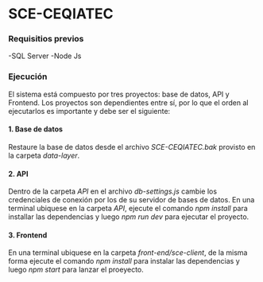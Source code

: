 # SCE-CEQIATEC

### Requisitios previos
-SQL Server
-Node Js

### Ejecución
El sistema está compuesto por tres proyectos: base de datos, API y Frontend.
Los proyectos son dependientes entre sí, por lo que el orden al ejecutarlos es importante y debe ser el siguiente:

#### 1. Base de datos
Restaure la base de datos desde el archivo *SCE-CEQIATEC.bak* provisto en la carpeta *data-layer*.

#### 2. API
Dentro de la carpeta *API* en el archivo *db-settings.js* cambie los credenciales de conexión por los de su servidor de bases de datos.
En una terminal ubiquese en la carpeta *API*, ejecute el comando *npm install* para installar las dependencias y luego *npm run dev* para ejecutar el proyecto.

#### 3. Frontend
En una terminal ubiquese en la carpeta *front-end/sce-client*, de la misma forma ejecute el comando *npm install* para instalar las dependencias y luego *npm start* para lanzar el proeyecto.
